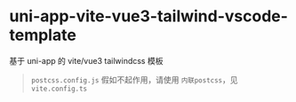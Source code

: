 # uni-app-vite-vue3-tailwind-vscode-template

基于 uni-app 的 vite/vue3 tailwindcss 模板

> `postcss.config.js` 假如不起作用，请使用 `内联postcss`，见 `vite.config.ts`
